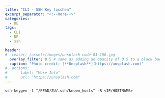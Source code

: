 ```yaml
---
title: "CLI - SSH Key löschen"
excerpt_separator: "<!--more-->"
categories:
  - DE
tags:
  - CLI
  - DE
  - ssh

header:
#  teaser: /assets/images/unsplash-code-01-150.jpg
  overlay_filter: 0.5 # same as adding an opacity of 0.5 to a black background
  caption: "Photo credit: [**Unsplash**](https://unsplash.com)"
#  actions:
#    - label: "More Info"
#      url: "https://unsplash.com"
---
```



```
ssh-keygen -f "/PFAD/ZU/.ssh/known_hosts" -R <IP/HOSTNAME>
```

<!--more-->

